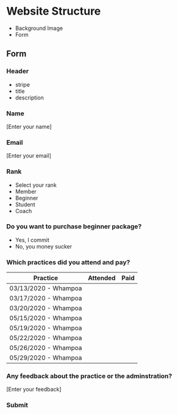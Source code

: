 # Website Structure
* Background Image
* Form

## Form

### Header

* stripe
* title
* description

### Name
[Enter your name]

### Email
[Enter your email]

### Rank

* Select your rank
* Member
* Beginner
* Student
* Coach

### Do you want to purchase beginner package?

* Yes, I commit
* No, you money sucker


### Which practices did you attend and pay?

| Practice             | Attended | Paid |
|----------------------|----------|------|
| 03/13/2020 - Whampoa |          |      |
| 03/17/2020 - Whampoa |          |      |
| 03/20/2020 - Whampoa |          |      |
| 05/15/2020 - Whampoa |          |      |
| 05/19/2020 - Whampoa |          |      |
| 05/22/2020 - Whampoa |          |      |
| 05/26/2020 - Whampoa |          |      |
| 05/29/2020 - Whampoa |          |      |

### Any feedback about the practice or the adminstration?
[Enter your feedback]

### Submit

